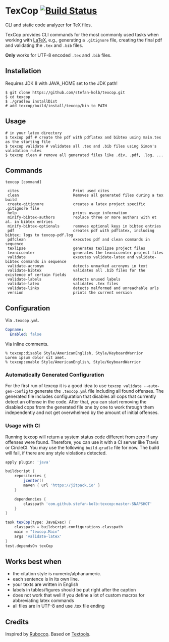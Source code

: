 # TexCop [![Build Status](https://travis-ci.org/stefan-kolb/texcop.svg?branch=master)](https://travis-ci.org/stefan-kolb/texcop) 

CLI and static code analyzer for TeX files.

TexCop provides CLI commands for the most commonly used tasks when working with [LaTeX](http://www.latex-project.org/),
e.g., generating a `.gitignore` file, creating the final pdf and validating the `.tex` and `.bib` files.

**Only** works for UTF-8 encoded `.tex` and `.bib` files.

## Installation

Requires JDK 8 with JAVA_HOME set to the JDK path!

    $ git clone https://github.com/stefan-kolb/texcop.git
    $ cd texcop
    $ ./gradlew installDist
    # add texcop/build/install/texcop/bin to PATH

## Usage

    # in your latex directory
    $ texcop pdf # create the pdf with pdflatex and bibtex using main.tex as the starting file
    $ texcop validate # validates all .tex and .bib files using Simon's validation rules
    $ texcop clean # remove all generated files like .div, .pdf, .log, ...

## Commands

	texcop [command]
	
	 cites                        Print used cites
	 clean                        Removes all generated files during a tex build
	 create-gitignore             creates a latex project specific .gitignore file
	 help                         prints usage information
	 minify-bibtex-authors        replace three or more authors with et al. in bibtex entries
	 minify-bibtex-optionals      removes optional keys in bibtex entries
	 pdf                          creates pdf with pdflatex, including bibtex; logs to texcop-pdf.log
	 pdfclean                     executes pdf and clean commands in sequence
	 texlipse                     generates texlipse project files
	 texniccenter                 generates the texniccenter project files
	 validate                     executes validate-latex and validate-bibtex commands in sequence
	 validate-acronym             detects unmarked acronyms in text
	 validate-bibtex              validates all .bib files for the existence of certain fields
	 validate-labels              detects unused labels
	 validate-latex               validates .tex files
	 validate-links               detects malformed and unreachable urls
	 version                      prints the current version

## Configuration

Via `.texcop.yml`.

```yaml
Copname:
  Enabled: false
```

Via inline comments.

```
% texcop:disable Style/AmericanEnglish, Style/KeyboardWarrior
Lorem ipsum dolor sit amet.
% texcop:enable Style/AmericanEnglish, Style/KeyboardWarrior
```

### Automatically Generated Configuration

For the first run of texcop it is a good idea to use `texcop validate --auto-gen-config` to generate the `.texcop.yml` file including all found offenses. 
The generated file includes configuration that disables all cops that currently detect an offense in the code. 
After that, you can start removing the disabled cops from the generated file one by one to work through them independently and not get overwhelmed by the amount of initial offenses.

### Usage with CI

Running texcop will return a system status code different from zero if any offenses were found.
Therefore, you can use it with a CI server like Travis or CircleCI.
You may use the following `build.gradle` file for now.
The build will fail, if there are any style violations detected.

```gradle
apply plugin: 'java'

buildscript {
    repositories {
        jcenter()
        maven { url 'https://jitpack.io' }
    }

    dependencies {
        classpath 'com.github.stefan-kolb:texcop:master-SNAPSHOT'
    }
}

task texCop(type: JavaExec) {
    classpath = buildscript.configurations.classpath
    main = "texcop.Main"
    args 'validate-latex'
}
test.dependsOn texCop
``` 
    
## Works best when

- the citation style is numeric/alphanumeric.
- each sentence is in its own line.
- your texts are written in English
- labels in tables/figures should be put right after the caption
- does not work that well if you define a lot of custom macros for abbreviating latex commands
- all files are in UTF-8 and use .tex file ending

## Credits

Inspired by [Rubocop](https://github.com/bbatsov/rubocop). Based on [Textools](https://github.com/simonharrer/textools).
